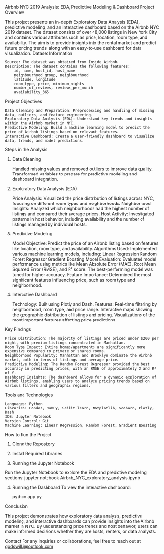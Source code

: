 Airbnb NYC 2019 Analysis: EDA, Predictive Modeling & Dashboard
Project Overview

This project presents an in-depth Exploratory Data Analysis (EDA), predictive modeling, and an interactive dashboard based on the Airbnb NYC 2019 dataset. The dataset consists of over 48,000 listings in New York City and contains various attributes such as price, location, room type, and availability. The aim is to provide insights into the rental market and predict future pricing trends, along with an easy-to-use dashboard for data visualization.
Dataset Information

    Source: The dataset was obtained from Inside Airbnb.
    Description: The dataset contains the following features:
        id, name, host_id, host_name
        neighbourhood_group, neighbourhood
        latitude, longitude
        room_type, price, minimum_nights
        number_of_reviews, reviews_per_month
        availability_365

Project Objectives

    Data Cleaning and Preparation: Preprocessing and handling of missing data, outliers, and feature engineering.
    Exploratory Data Analysis (EDA): Understand key trends and insights within the Airbnb market in NYC.
    Predictive Modeling: Build a machine learning model to predict the price of Airbnb listings based on relevant features.
    Interactive Dashboard: Create a user-friendly dashboard to visualize data, trends, and model predictions.

Steps in the Analysis
1. Data Cleaning

    Handled missing values and removed outliers to improve data quality.
    Transformed variables to prepare for predictive modeling and dashboard integration.

2. Exploratory Data Analysis (EDA)

    Price Analysis: Visualized the price distribution of listings across NYC, focusing on different room types and neighborhoods.
    Neighborhood Insights: Analyzed which neighborhoods had the highest number of listings and compared their average prices.
    Host Activity: Investigated patterns in host behavior, including availability and the number of listings managed by individual hosts.

3. Predictive Modeling

    Model Objective: Predict the price of an Airbnb listing based on features like location, room type, and availability.
    Algorithms Used: Implemented various machine learning models, including:
        Linear Regression
        Random Forest Regressor
        Gradient Boosting
    Model Evaluation: Evaluated model performance using metrics like Mean Absolute Error (MAE), Root Mean Squared Error (RMSE), and R² score. The best-performing model was tuned for higher accuracy.
    Feature Importance: Determined the most significant features influencing price, such as room type and neighborhood.

4. Interactive Dashboard

    Technology: Built using Plotly and Dash.
    Features:
        Real-time filtering by neighborhood, room type, and price range.
        Interactive maps showing the geographic distribution of listings and pricing.
        Visualizations of the most important features affecting price predictions.

Key Findings

    Price Distribution: The majority of listings are priced under $200 per night, with premium listings concentrated in Manhattan.
    Room Type Impact: Entire homes/apartments are significantly more expensive compared to private or shared rooms.
    Neighborhood Popularity: Manhattan and Brooklyn dominate the Airbnb market, both in terms of listings and average price.
    Predictive Modeling: The Random Forest Regressor provided the best accuracy in predicting prices, with an RMSE of approximately X and R² of Y.
    Dashboard Insights: The dashboard allows for a dynamic exploration of Airbnb listings, enabling users to analyze pricing trends based on various filters and geographic regions.

Tools and Technologies

    Languages: Python
    Libraries: Pandas, NumPy, Scikit-learn, Matplotlib, Seaborn, Plotly, Dash
    IDE: Jupyter Notebook
    Version Control: Git
    Machine Learning: Linear Regression, Random Forest, Gradient Boosting

How to Run the Project
1. Clone the Repository

2. Install Required Libraries

3. Running the Jupyter Notebook

Run the Jupyter Notebook to explore the EDA and predictive modeling sections:
    jupyter notebook Airbnb_NYC_exploratory_analysis.ipynb

4. Running the Dashboard
    To view the interactive dashboard:

    python app.py


Conclusion

This project demonstrates how exploratory data analysis, predictive modeling, and interactive dashboards can provide insights into the Airbnb market in NYC. By understanding price trends and host behavior, users can make informed decisions whether they are hosts, renters, or data analysts.

Contact
For any inquiries or collaborations, feel free to reach out at godswill.j@outlook.com

